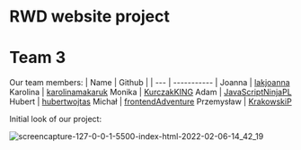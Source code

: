 # RWD website project
# Team 3
Our team members:
| Name | Github |
| --- | ----------- |
Joanna | [lakjoanna](https://github.com/lakjoanna)
Karolina | [karolinamakaruk](https://github.com/karolinamakaruk)
Monika | [KurczakKING](https://github.com/KurczakKING)
Adam | [JavaScriptNinjaPL](https://github.com/JavaScriptNinjaPL)
Hubert | [hubertwojtas](https://github.com/hubertwojtas)
Michał | [frontendAdventure](https://github.com/frontendAdventure)
Przemysław | [KrakowskiP](https://github.com/KrakowskiP)





Initial look of our project:

![screencapture-127-0-0-1-5500-index-html-2022-02-06-14_42_19](https://user-images.githubusercontent.com/98218505/152683794-e5bac61c-6231-498e-9be1-5c322afd564d.png)
